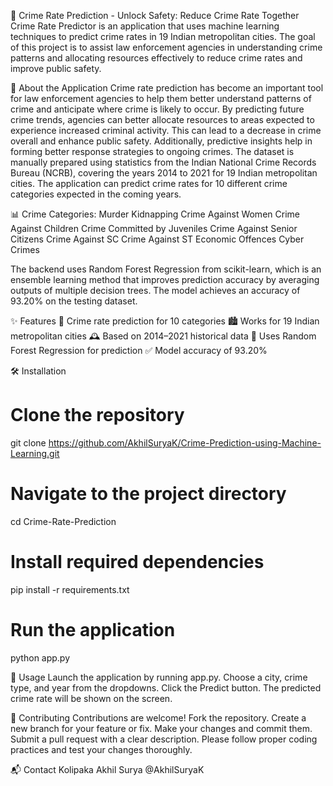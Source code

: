 🚨 Crime Rate Prediction - Unlock Safety: Reduce Crime Rate Together
Crime Rate Predictor is an application that uses machine learning techniques to predict crime rates in 19 Indian metropolitan cities. The goal of this project is to assist law enforcement agencies in understanding crime patterns and allocating resources effectively to reduce crime rates and improve public safety.

🧠 About the Application
Crime rate prediction has become an important tool for law enforcement agencies to help them better understand patterns of crime and anticipate where crime is likely to occur. By predicting future crime trends, agencies can better allocate resources to areas expected to experience increased criminal activity. This can lead to a decrease in crime overall and enhance public safety. Additionally, predictive insights help in forming better response strategies to ongoing crimes.
The dataset is manually prepared using statistics from the Indian National Crime Records Bureau (NCRB), covering the years 2014 to 2021 for 19 Indian metropolitan cities. The application can predict crime rates for 10 different crime categories expected in the coming years.

📊 Crime Categories:
Murder
Kidnapping
Crime Against Women
Crime Against Children
Crime Committed by Juveniles
Crime Against Senior Citizens
Crime Against SC
Crime Against ST
Economic Offences
Cyber Crimes

The backend uses Random Forest Regression from scikit-learn, which is an ensemble learning method that improves prediction accuracy by averaging outputs of multiple decision trees. The model achieves an accuracy of 93.20% on the testing dataset.

✨ Features
📌 Crime rate prediction for 10 categories
🏙️ Works for 19 Indian metropolitan cities
🕰️ Based on 2014–2021 historical data
🌳 Uses Random Forest Regression for prediction
✅ Model accuracy of 93.20%

🛠️ Installation

# Clone the repository
git clone https://github.com/AkhilSuryaK/Crime-Prediction-using-Machine-Learning.git

# Navigate to the project directory
cd Crime-Rate-Prediction

# Install required dependencies
pip install -r requirements.txt

# Run the application
python app.py

🚀 Usage
Launch the application by running app.py.
Choose a city, crime type, and year from the dropdowns.
Click the Predict button.
The predicted crime rate will be shown on the screen.

🤝 Contributing
Contributions are welcome!
Fork the repository.
Create a new branch for your feature or fix.
Make your changes and commit them.
Submit a pull request with a clear description.
Please follow proper coding practices and test your changes thoroughly.

📬 Contact
Kolipaka Akhil Surya @AkhilSuryaK
